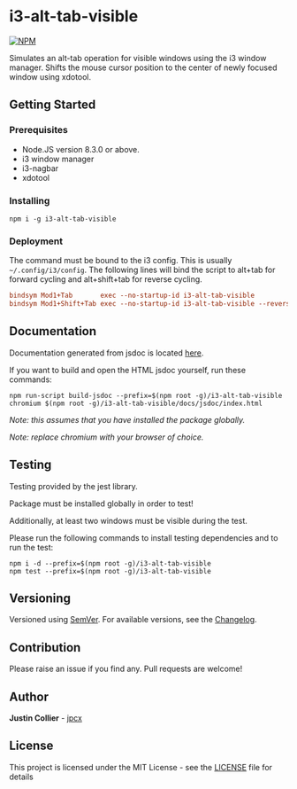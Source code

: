 # i3-alt-tab-visible

[![NPM](https://nodei.co/npm/i3-alt-tab-visible.png)](https://nodei.co/npm/i3-alt-tab-visible/)

Simulates an alt-tab operation for visible windows using the i3 window manager. Shifts the mouse cursor position to the center of newly focused window using xdotool.

## Getting Started

### Prerequisites

+ Node.JS version 8.3.0 or above.
+ i3 window manager
+ i3-nagbar
+ xdotool

### Installing

```console
npm i -g i3-alt-tab-visible
```

### Deployment

The command must be bound to the i3 config. This is usually `~/.config/i3/config`. The following lines will bind the script to alt+tab for forward cycling and alt+shift+tab for reverse cycling.

```ini
bindsym Mod1+Tab       exec --no-startup-id i3-alt-tab-visible
bindsym Mod1+Shift+Tab exec --no-startup-id i3-alt-tab-visible --reverse
```

## Documentation

Documentation generated from jsdoc is located [here](https://github.com/jpcx/i3-alt-tab-visible/blob/0.1.0/docs/global.md).

If you want to build and open the HTML jsdoc yourself, run these commands:

```console
npm run-script build-jsdoc --prefix=$(npm root -g)/i3-alt-tab-visible
chromium $(npm root -g)/i3-alt-tab-visible/docs/jsdoc/index.html
```

_Note: this assumes that you have installed the package globally._

_Note: replace chromium with your browser of choice._

## Testing

Testing provided by the jest library.

Package must be installed globally in order to test!

Additionally, at least two windows must be visible during the test.

Please run the following commands to install testing dependencies and to run the test:

```console
npm i -d --prefix=$(npm root -g)/i3-alt-tab-visible
npm test --prefix=$(npm root -g)/i3-alt-tab-visible
```

## Versioning

Versioned using [SemVer](http://semver.org/). For available versions, see the [Changelog](https://github.com/jpcx/i3-alt-tab-visible/blob/0.1.0/CHANGELOG.md).

## Contribution

Please raise an issue if you find any. Pull requests are welcome!

## Author

**Justin Collier** - [jpcx](https://github.com/jpcx)

## License

This project is licensed under the MIT License - see the [LICENSE](https://github.com/jpcx/i3-alt-tab-visible/blob/0.1.0/LICENSE) file for details